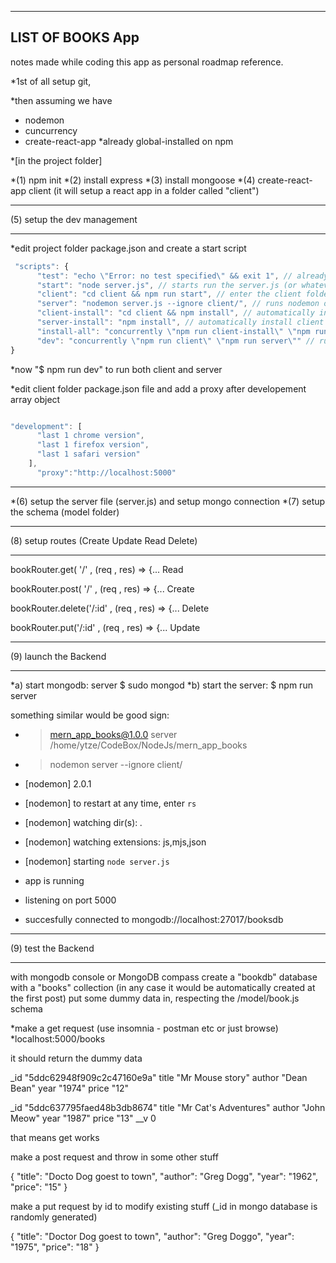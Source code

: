 ---------------------------------------------------------------
LIST OF BOOKS App
---------------------------------------------------------------

notes made while coding this app as personal roadmap reference.

*1st of all setup git,

*then assuming we have
* nodemon
* cuncurrency
* create-react-app
*already global-installed on npm 

*[in the project folder]

*(1) npm init
*(2) install express
*(3) install mongoose
*(4) create-react-app client (it will setup a react app in a folder called "client")


**************************************************************************************************************************************************************
(5) setup the dev management
**************************************************************************************************************************************************************

*edit project folder package.json and create a start script

```javascript
 "scripts": {
      "test": "echo \"Error: no test specified\" && exit 1", // already existing
      "start": "node server.js", // starts run the server.js (or whatever) in node environment
      "client": "cd client && npm run start", // enter the client folder and runs the start script in the client's package.json 
      "server": "nodemon server.js --ignore client/", // runs nodemon only on server (ignores client)    
      "client-install": "cd client && npm install", // automatically install server node packages
      "server-install": "npm install", // automatically install client node packages
      "install-all": "concurrently \"npm run client-install\" \"npm run server-install\"", //automatically installs both server anc client node packages
      "dev": "concurrently \"npm run client\" \"npm run server\"" // runs simultaneously server and client
}
```
*now "$ npm run dev" to run both client and server 

*edit client folder package.json file and add a proxy after developement array object

```javascript

"development": [
      "last 1 chrome version",
      "last 1 firefox version",
      "last 1 safari version"
    ],
      "proxy":"http://localhost:5000"

```

**************************************************************************************************************************************************************

*(6) setup the server file (server.js) and setup mongo connection
*(7) setup the schema (model folder)

**************************************************************************************************************************************************************
(8) setup routes (Create Update Read Delete)
**************************************************************************************************************************************************************

bookRouter.get( '/' , (req , res) => {... Read 

bookRouter.post( '/' , (req , res) => {... Create

bookRouter.delete('/:id' , (req , res) => {... Delete

bookRouter.put('/:id' , (req , res) => {... Update

**************************************************************************************************************************************************************
(9) launch the Backend
**************************************************************************************************************************************************************

*a) start mongodb: server $ sudo mongod
*b) start the server: $ npm run server

something similar would be good sign:

*   > mern_app_books@1.0.0 server /home/ytze/CodeBox/NodeJs/mern_app_books
*   > nodemon server --ignore client/

*   [nodemon] 2.0.1
*   [nodemon] to restart at any time, enter `rs`
*   [nodemon] watching dir(s): *.*
*   [nodemon] watching extensions: js,mjs,json
*   [nodemon] starting `node server.js`
*   app is running
*   listening on port 5000
*   succesfully connected to  mongodb://localhost:27017/booksdb

**************************************************************************************************************************************************************
(9) test the Backend
**************************************************************************************************************************************************************

with mongodb console or MongoDB compass create a "bookdb" database with a "books" collection
(in any case it would be automatically created at the first post)
put some dummy data in, respecting the /model/book.js schema

*make a get request (use insomnia - postman etc or just browse)
*localhost:5000/books

it should return the dummy data

_id	"5ddc62948f909c2c47160e9a"
title	"Mr Mouse story"
author	"Dean Bean"
year	"1974"
price	"12"
	
_id	"5ddc637795faed48b3db8674"
title	"Mr Cat's Adventures"
author	"John Meow"
year	"1987"
price	"13"
__v	0

that means get works

make a post request and throw in some other stuff

{
    "title": "Docto Dog goest to town",
    "author": "Greg Dogg",
    "year": "1962",
    "price": "15"
  }

make a put request by id to modify existing stuff
(_id in mongo database is randomly generated)

{
    "title": "Doctor Dog goest to town",
    "author": "Greg Doggo",
    "year": "1975",
    "price": "18"
  }


